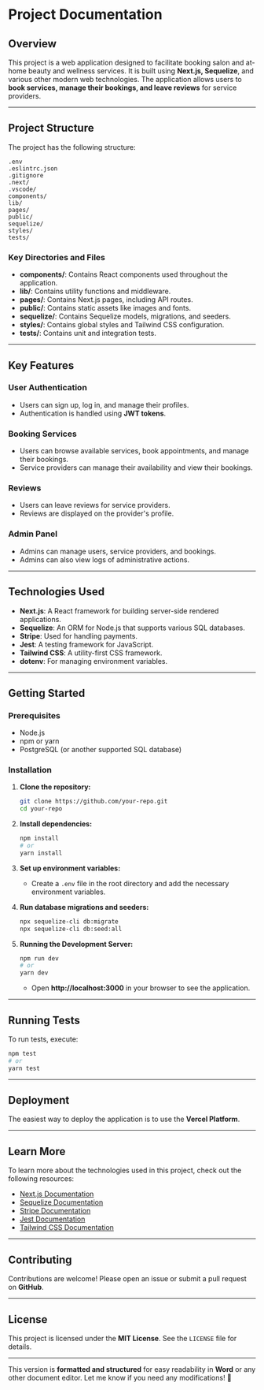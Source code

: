 # **Project Documentation**

## **Overview**
This project is a web application designed to facilitate booking salon and at-home beauty and wellness services. It is built using **Next.js, Sequelize**, and various other modern web technologies. The application allows users to **book services, manage their bookings, and leave reviews** for service providers.

---

## **Project Structure**
The project has the following structure:

```
.env
.eslintrc.json
.gitignore
.next/
.vscode/
components/
lib/
pages/
public/
sequelize/
styles/
tests/
```

### **Key Directories and Files**
- **components/**: Contains React components used throughout the application.
- **lib/**: Contains utility functions and middleware.
- **pages/**: Contains Next.js pages, including API routes.
- **public/**: Contains static assets like images and fonts.
- **sequelize/**: Contains Sequelize models, migrations, and seeders.
- **styles/**: Contains global styles and Tailwind CSS configuration.
- **tests/**: Contains unit and integration tests.

---

## **Key Features**
### **User Authentication**
- Users can sign up, log in, and manage their profiles.
- Authentication is handled using **JWT tokens**.

### **Booking Services**
- Users can browse available services, book appointments, and manage their bookings.
- Service providers can manage their availability and view their bookings.

### **Reviews**
- Users can leave reviews for service providers.
- Reviews are displayed on the provider's profile.

### **Admin Panel**
- Admins can manage users, service providers, and bookings.
- Admins can also view logs of administrative actions.

---

## **Technologies Used**
- **Next.js**: A React framework for building server-side rendered applications.
- **Sequelize**: An ORM for Node.js that supports various SQL databases.
- **Stripe**: Used for handling payments.
- **Jest**: A testing framework for JavaScript.
- **Tailwind CSS**: A utility-first CSS framework.
- **dotenv**: For managing environment variables.

---

## **Getting Started**
### **Prerequisites**
- Node.js
- npm or yarn
- PostgreSQL (or another supported SQL database)

### **Installation**
1. **Clone the repository:**
   ```bash
   git clone https://github.com/your-repo.git
   cd your-repo
   ```

2. **Install dependencies:**
   ```bash
   npm install
   # or
   yarn install
   ```

3. **Set up environment variables:**
   - Create a `.env` file in the root directory and add the necessary environment variables.

4. **Run database migrations and seeders:**
   ```bash
   npx sequelize-cli db:migrate
   npx sequelize-cli db:seed:all
   ```

5. **Running the Development Server:**
   ```bash
   npm run dev
   # or
   yarn dev
   ```
   - Open **http://localhost:3000** in your browser to see the application.

---

## **Running Tests**
To run tests, execute:

```bash
npm test
# or
yarn test
```

---

## **Deployment**
The easiest way to deploy the application is to use the **Vercel Platform**.

---

## **Learn More**
To learn more about the technologies used in this project, check out the following resources:

- [Next.js Documentation](https://nextjs.org/docs)
- [Sequelize Documentation](https://sequelize.org/master/)
- [Stripe Documentation](https://stripe.com/docs)
- [Jest Documentation](https://jestjs.io/)
- [Tailwind CSS Documentation](https://tailwindcss.com/docs)

---

## **Contributing**
Contributions are welcome! Please open an issue or submit a pull request on **GitHub**.

---

## **License**
This project is licensed under the **MIT License**. See the `LICENSE` file for details.

---

This version is **formatted and structured** for easy readability in **Word** or any other document editor. Let me know if you need any modifications! 🚀
